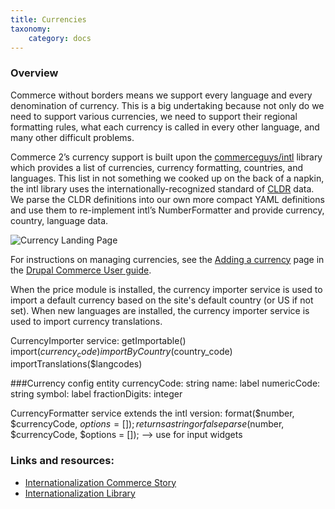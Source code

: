 ```yaml
---
title: Currencies
taxonomy:
    category: docs
---
```


### Overview

Commerce without borders means we support every language and every
denomination of currency. This is a big undertaking because not only do
we need to support various currencies, we need to support their regional
formatting rules, what each currency is called in every other language,
and many other difficult problems.

Commerce 2’s currency support is built upon the [commerceguys/intl]
library which provides a list of currencies, currency formatting,
countries, and languages. This list in not something we cooked up on the
back of a napkin, the intl library uses the internationally-recognized
standard of [CLDR] data. We parse the CLDR definitions into our own
more compact YAML definitions and use them to re-implement intl’s
NumberFormatter and provide currency, country, language data.

![Currency Landing Page](../../images/currency-landingpage.png)

For instructions on managing currencies, see the [Adding a currency](../../../../03.user-guide/02.setting-up-store/01.importing-currencies) page in the [Drupal Commerce User guide](../../../../03.user-guide).

When the price module is installed, the currency importer service is used to import a default currency based on the site's default country (or US if not set). When new languages are installed, the currency importer service is used to import currency translations.

CurrencyImporter service:
getImportable()
import($currency_code)
importByCountry($country_code)
importTranslations($langcodes)

###Currency config entity
currencyCode: string
name: label
numericCode: string
symbol: label
fractionDigits: integer

CurrencyFormatter service extends the intl version:
format($number, $currencyCode, $options = []);
returns a string or false
parse($number, $currencyCode, $options = []); --> use for input widgets

### Links and resources:
* [Internationalization Commerce Story]
* [Internationalization Library]

[CLDR]: http://cldr.unicode.org/
[Internationalization Commerce Story]: https://drupalcommerce.org/blog/15916/commerce-2x-stories-internationalization
[Internationalization Library]: https://github.com/commerceguys/intl
[commerceguys/intl]: https://github.com/commerceguys/intl